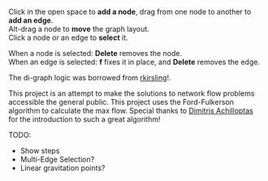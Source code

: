 Click in the open space to **add a node**, drag from one node to another to **add an edge**.  
Alt-drag a node to **move** the graph layout.  
Click a node or an edge to **select** it.

When a node is selected: **Delete** removes the node.  
When an edge is selected: **f** fixes it in place, and **Delete** removes the edge.

The di-graph logic was borrowed from [rkirsling](http://rkirsling.github.com)!.

This project is an attempt to make the solutions to network flow problems accessible the general public. This project uses the Ford-Fulkerson algorithm to calculate the max flow. Special thanks to [Dimitris Achilloptas](http://users.soe.ucsc.edu/~optas/) for the introduction to such a great algorithm!

TODO:
- Show steps
- Multi-Edge Selection?
- Linear gravitation points?